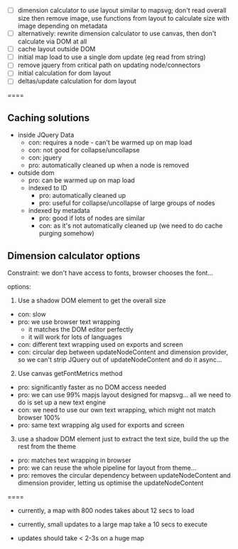 * [ ] dimension calculator to use layout similar to mapsvg; don't read overall size then remove image, use functions from layout to calculate size with image depending on metadata
* [ ] alternatively: rewrite dimension calculator to use canvas, then don't calculate via DOM at all
* [ ] cache layout outside DOM
* [ ] initial map load to use a single dom update (eg read from string)
* [ ] remove jquery from critical path on updating node/connectors
* [ ] initial calculation for dom layout
* [ ] deltas/update calculation for dom layout

====

## Caching solutions

* inside JQuery Data
  - con: requires a node - can't be warmed up on map load
  - con: not good for collapse/uncollapse
  - con: jquery
  - pro: automatically cleaned up when a node is removed
* outside dom
  * pro: can be warmed up on map load
  * indexed to ID
    - pro: automatically cleaned up
    - pro: useful for collapse/uncollapse of large groups of nodes
  * indexed by metadata
    - pro: good if lots of nodes are similar
    - con:  as it's not automatically cleaned up (we need to do cache purging somehow)

## Dimension calculator options

Constraint: we don't have access to fonts, browser chooses the font...

options:

1. Use a shadow DOM element to get the overall size
- con: slow
- pro: we use browser text wrapping
  - it matches the DOM editor perfectly
  - it will work for lots of languages
- con: different text wrapping used on exports and screen
- con: circular dep between updateNodeContent and dimension provider, so we can't strip JQuery out of updateNodeContent and do it async...

2. Use canvas getFontMetrics method
- pro: significantly faster as no DOM access needed
- pro: we can use 99% mapjs layout designed for mapsvg... all we need to do is set up a new text engine
- con: we need to use our own text wrapping, which might not match browser 100%
- pro: same text wrapping alg used for exports and screen

3. use a shadow DOM element just to extract the text size, build the up the rest from the theme
- pro: matches text wrapping in browser
- pro: we can reuse the whole pipeline for layout from theme...
- pro: removes the circular dependency between updateNodeContent and dimension provider, letting us optimise the updateNodeContent


====

- currently, a map with 800 nodes takes about 12 secs to load
- currently, small updates to a large map take a 10 secs to execute

- updates should take < 2-3s on a huge map

